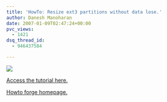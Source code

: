 ```yaml
---
title: 'HowTo: Resize ext3 partitions without data lose.'
author: Danesh Manoharan
date: 2007-01-09T02:47:24+00:00
pvc_views:
  - 1421
dsq_thread_id:
  - 946437584

---
```

![](/techblog/wp-content/uploads/2007/01/howtoforge-icon.png)

[Access the tutorial here.][1]

[Howto forge homepage.][2]

 [1]: http://www.howtoforge.com/linux_resizing_ext3_partitions
 [2]: http://www.howtoforge.com